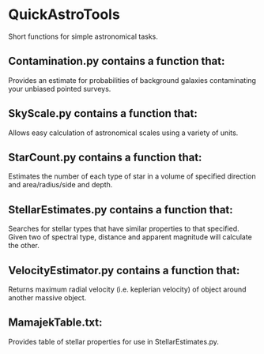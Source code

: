 # QuickAstroTools
Short functions for simple astronomical tasks.

## Contamination.py contains a function that:

Provides an estimate for probabilities of background galaxies contaminating your unbiased pointed surveys.

## SkyScale.py contains a function that:

Allows easy calculation of astronomical scales using a variety of units.

## StarCount.py contains a function that:

Estimates the number of each type of star in a volume of specified direction and area/radius/side and depth.

## StellarEstimates.py contains a function that:

Searches for stellar types that have similar properties to that specified.
Given two of spectral type, distance and apparent magnitude will calculate the other.

## VelocityEstimator.py contains a function that:

Returns maximum radial velocity (i.e. keplerian velocity) of object around another massive object.

## MamajekTable.txt:

Provides table of stellar properties for use in StellarEstimates.py.
